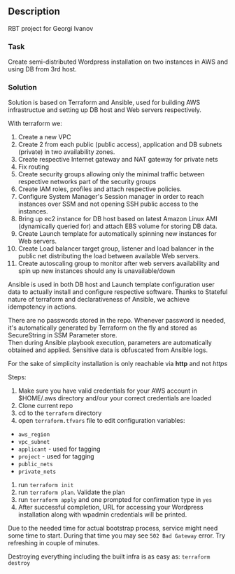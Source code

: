 ## Description
RBT project for Georgi Ivanov

### Task

Create semi-distributed Wordpress installation on two instances in AWS and using DB from 3rd host.

### Solution
Solution is based on Terraform and Ansible, used for building AWS infrastructue and setting up DB host and Web servers respectively.

With terraform we:
1. Create a new VPC
1. Create 2 from each public (public access), application and DB subnets (private) in two availability zones.
1. Create respective Internet gateway and NAT gateway for private nets
1. Fix routing
1. Create security groups allowing only the minimal traffic between respective networks part of the security groups
1. Create IAM roles, profiles and attach respective policies.
1. Configure System Manager's Session manager in order to reach instances over SSM and not opening SSH public access to the instances.
1. Bring up ec2 instance for DB host based on latest Amazon Linux AMI (dynamically queried for) and attach EBS volume for storing DB data.
1. Create Launch template for automatically spinning new instances for Web servers.
1. Create Load balancer target group, listener and load balancer in the public net distributing the load between available Web servers.
1. Create autoscaling group to monitor after web servers availability and spin up new instances should any is unavailable/down


Ansible is used in both DB host and Launch template configuration user data to actually install and configure respective software.
Thanks to Stateful nature of terraform and declarativeness of Ansible, we achieve idempotency in actions.

There are no passwords stored in the repo. Whenever password is needed, it's automatically generated by Terraform on the fly and stored as SecureString in SSM Parameter store.  
Then during Ansible playbook execution, parameters are automatically obtained and applied. Sensitive data is obfuscated from Ansible logs.

For the sake of simplicity installation is only reachable via **http** and not *https*

Steps:

1. Make sure you have valid credentials for your AWS account in $HOME/.aws directory and/our your correct credentials are loaded
1. Clone current repo
1. cd to the `terraform` directory
1. open `terraform.tfvars` file to edit configuration variables:
 * `aws_region`
 * `vpc_subnet`
 * `applicant` - used for tagging
 * `project` - used for tagging
 * `public_nets`
 * `private_nets`
1. run `terraform init`
2. run `terraform plan`. Validate the plan
2. run `terraform apply` and one prompted for confirmation type in `yes`
3. After successful completion, URL for accessing your Wordpress installation along with wpadmin credentials will be printed.

Due to the needed time for actual bootstrap process, service might need some time to start. During that time you may see `502 Bad Gateway` error. Try refreshing in couple of minutes.

Destroying everything including the built infra is as easy as:
`terraform destroy`

